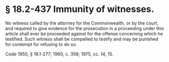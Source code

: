 # § 18.2-437 Immunity of witnesses.

<p>No witness called by the attorney for the Commonwealth, or by the court, and required to give evidence for the prosecution in a proceeding under this article shall ever be proceeded against for the offense concerning which he testified. Such witness shall be compelled to testify and may be punished for contempt for refusing to do so.</p><p>Code 1950, § 18.1-277; 1960, c. 358; 1975, cc. 14, 15.</p>